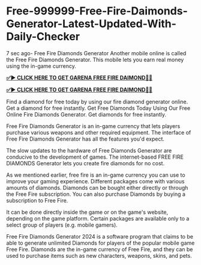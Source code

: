 # Free-999999-Free-Fire-Daimonds-Generator-Latest-Updated-With-Daily-Checker

7 sec ago- Free Fire Diamonds Generator Another mobile online is called the Free Fire Diamonds Generator. This mobile lets you earn real money using the in-game currency.

**[✅► CLICK HERE TO GET GARENA FREE FIRE DAIMOND💎✅](https://cutt.ly/AeKa23ou)**

**[✅► CLICK HERE TO GET GARENA FREE FIRE DAIMOND💎✅](https://cutt.ly/AeKa23ou)**

Find a diamond for free today by using our fire diamond generator online. Get a diamond for free instantly. Get Free Diamonds Today Using Our Free Online Fire Diamonds Generator. Get diamonds for free instantly.

Free Fire Diamonds Generator is an in-game currency that lets players purchase various weapons and other required equipment. The interface of Free Fire Diamonds Generator has all the features you'd expect.

The slow updates to the hardware of Free Diamonds Generator are conducive to the development of games. The internet-based FREE FIRE DIAMONDS Generator lets you create fire diamonds for no cost.

As we mentioned earlier, free fire is an in-game currency you can use to improve your gaming experience. Different packages come with various amounts of diamonds. Diamonds can be bought either directly or through the Free Fire subscription. You can also purchase Diamonds by buying a subscription to Free Fire.

It can be done directly inside the game or on the game's website, depending on the game platform. Certain packages are available only to a select group of players (e.g. mobile gamers).

Free Fire Diamonds Generator 2024 is a software program that claims to be able to generate unlimited Diamonds for players of the popular mobile game Free Fire. Diamonds are the in-game currency of Free Fire, and they can be used to purchase items such as new characters, weapons, skins, and pets.
